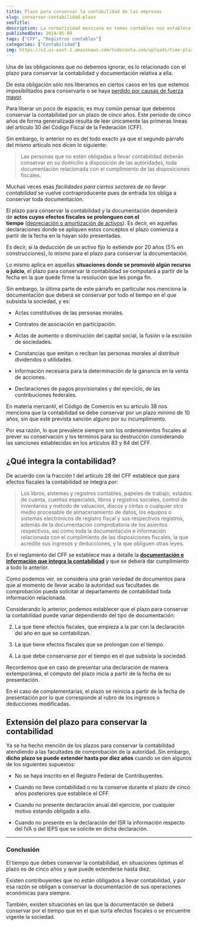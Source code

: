 ```yaml
---
title: Plazo para conservar la contabilidad de las empresas
slug: conservar-contabilidad-plazo
seoTitle: 
description: La normatividad mexicana en temas contables nos establece el plazo que tenemos por obligación para conservar la contabilidad.
publishedDate: 2014-05-09
tags: ["CFF", "Registros contables"]
categories: ["Contabilidad"]
img: https://s3.us-east-1.amazonaws.com/todoconta.com/uploads/time-plazos-tiempo.jpeg
---
```



Una de las obligaciones que no debemos ignorar, es lo relacionado con el plazo para conservar la contabilidad y documentación relativa a ella.




De esta obligación sólo nos liberamos en ciertos casos en los que estemos imposibilitados para conservarla o se haya [perdido por causas de fuerza mayor](/perdida-contabilidad-siniestros/).




Para liberar un poco de espacio, es muy común pensar que debemos conservar la contabilidad por un plazo de cinco años. Este período de cinco años de forma generalizada resulta de leer únicamente las primeras líneas del artículo 30 del Código Fiscal de la Federación (CFF).




Sin embargo, lo anterior no es del todo exacto ya que el segundo párrafo del mismo artículo nos dicen lo siguiente:





> Las personas que no estén obligadas a llevar contabilidad deberán conservar en su domicilio a disposición de las autoridades, toda documentación relacionada con el cumplimiento de las disposiciones fiscales.




Muchas veces esas *facilidades para ciertos sectores de no llevar contabilidad* se vuelve contraproducente pues de entrada los obliga a conservar toda documentación.




El plazo para conservar la contabilidad y la documentación dependerá de **actos cuyos efectos fiscales se prolonguen con el tiempo** ([depreciación o amortización de activos](/depreciacion-activos-fijos/)). Es decir, en aquellas declaraciones donde se apliquen estos conceptos el plazo comienza a partir de la fecha en la hayan sido presentadas.




Es decir, si la deducción de un activo fijo lo extiende por 20 años (5% en construcciones), lo mismo para el plazo para conservar la documentación.




Lo mismo aplica en aquellas **situaciones donde se promovió algún recurso o juicio**, el plazo para conservar la contabilidad se computará a partir de la fecha en la que quede firme la resolución que les ponga fin.




Sin embargo, la última parte de este párrafo en particular nos menciona la documentación que deberá se conservar por todo el tiempo en el que subsista la sociedad, y es:




* Actas constitutivas de las personas morales.

* Contratos de asociación en participación.

* Actas de aumento o disminución del capital social, la fusión o la escisión de sociedades.

* Constancias que emitan o reciban las personas morales al distribuir dividendos o utilidades.

* Información necesaria para la determinación de la ganancia en la venta de acciones.

* Declaraciones de pagos provisionales y del ejercicio, de las contribuciones federales.




En materia mercantil, el Código de Comercio en su artículo 38 nos menciona que la contabilidad se debe conservar por un plazo mínimo de 10 años, sin que esté prevista sanción alguno por su incumplimiento.




Por esa razón, lo que prevalece siempre son los ordenamientos fiscales al prever su conservación y los términos para su destrucción considerando las sanciones establecidas en los artículos 83 y 84 del CFF.




¿Qué integra la contabilidad?
-----------------------------




De acuerdo con la fracción I del artículo 28 del CFF establece que para efectos fiscales la contabilidad se integra por:





> Los libros, sistemas y registros contables, papeles de trabajo, estados de cuenta, cuentas especiales, libros y registros sociales, control de inventarios y método de valuación, discos y cintas o cualquier otro medio procesable de almacenamiento de datos, los equipos o sistemas electrónicos de registro fiscal y sus respectivos registros, además de la documentación comprobatoria de los asientos respectivos, así como toda la documentación e información relacionada con el cumplimiento de las disposiciones fiscales, la que acredite sus ingresos y deducciones, y la que obliguen otras leyes.




En el reglamento del CFF se establece mas a detalle la [**documentación e información que integra la contabilidad**](http://omawww.sat.gob.mx/fichas_tematicas/buzon_tributario/Paginas/arts_33_34-rcff.aspx) y que se deberá dar cumplimiento a todo lo anterior.




Como podemos ver, se considera una gran variedad de documentos para que al momento de llevar acabo la autoridad sus facultades de comprobación pueda solicitar al departamento de contabilidad toda información relacionada.




Considerando lo anterior, podemos establecer que el plazo para conservar la contabilidad puede variar dependiendo del tipo de documentación:




2. La que tiene efectos fiscales, que empieza a la par con la declaración del año en que se contabilizan.

6. La que tiene efectos fiscales que se prolongan con el tiempo.

10. La que debe conservarse por el tiempo en el que subsista la sociedad.




Recordemos que en caso de presentar una declaración de manera extemporánea, el cómputo del plazo inicia a partir de la fecha de su presentación.




En el caso de complementarias, el plazo se reinicia a partir de la fecha de presentación por lo que corresponde al rubro de los ingresos o deducciones modificadas.




Extensión del plazo para conservar la contabilidad
--------------------------------------------------




Ya se ha hecho mención de los plazos para conservar la contabilidad atendiendo a las facultades de comprobación de la autoridad. Sin embargo, **dicho plazo se puede extender hasta por diez años** cuando se den algunos de los siguientes supuestos:




* No se haya inscrito en el Registro Federal de Contribuyentes.

* Cuando no lleve contabilidad o no la conserve durante el plazo de cinco años posteriores que establece el CFF.

* Cuando no presente declaración anual del ejercicio, por cualquier motivo estando obligado a ello.

* Cuando no presente en la declaración del ISR la información respecto del IVA o del IEPS que se solicite en dicha declaración.






---




### Conclusión




El tiempo que debes conservar la contabilidad, en situaciones óptimas el plazo es de cinco años y que puede extenderse hasta diez.




Existen contribuyentes que no están obligados a llevar contabilidad, y por esa razón se obligan a conservar la documentación de sus operaciones económicas para siempre. 




También, existen situaciones en las que la documentación se deberá conservar por el tiempo que en el que surta efectos fiscales o se encuentre vigente la sociedad.



